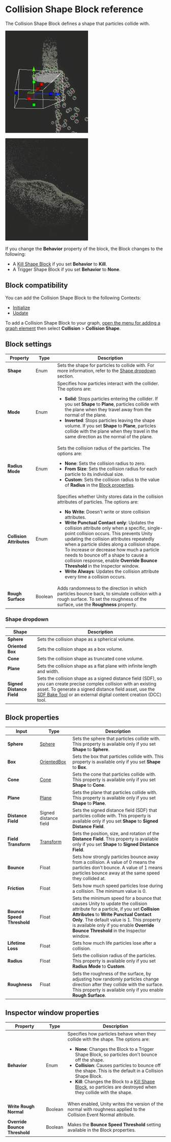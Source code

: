 
# Collision Shape Block reference

The Collision Shape Block defines a shape that particles collide with.

![A cascade of particles falls onto the upper surface of a cube and cascades down the side.](Images/Block-CollideWithAABoxMain.png)

![A car-shaped signed distance field made up of particles.](Images/Block-CollideWithSDFMain.png)
 
If you change the **Behavior** property of the block, the Block changes to the following:

- A [Kill Shape Block](Block-KillShape.md) if you set **Behavior** to **Kill**.
- A Trigger Shape Block if you set **Behavior** to **None**.

## Block compatibility

You can add the Collision Shape Block to the following Contexts:

- [Initialize](Context-Initialize.md)
- [Update](Context-Update.md)

To add a Collision Shape Block to your graph, [open the menu for adding a graph element](VisualEffectGraphWindow.md#adding-graph-elements) then select **Collision** > **Collision Shape**.

## Block settings

| **Property** | **Type** | **Description** |
|-|-|-|
| **Shape** | Enum | Sets the shape for particles to collide with. For more information, refer to the [Shape dropdown](#shape-dropdown) section. |
| **Mode** | Enum | Specifies how particles interact with the collider. The options are:<ul><li><strong>Solid</strong>: Stops particles entering the collider. If you set <strong>Shape</strong> to <strong>Plane</strong>, particles collide with the plane when they travel away from the normal of the plane.</li><li><strong>Inverted</strong>: Stops particles leaving the shape volume. If you set <strong>Shape</strong> to <strong>Plane</strong>, particles collide with the plane when they travel in the same direction as the normal of the plane.</li></ul> |
| **Radius Mode** | Enum | Sets the collision radius of the particles. The options are:<ul><li><strong>None</strong>: Sets the collision radius to zero.</li><li><strong>From Size</strong>: Sets the collision radius for each particle to its individual size.</li><li><strong>Custom</strong>: Sets the collision radius to the value of **Radius** in the [Block properties](#block-properties).</li></ul> |
| **Collision Attributes** | Enum | Specifies whether Unity stores data in the collision attributes of particles. The options are:<ul><li><strong>No Write</strong>: Doesn't write or store collision attributes.</li><li><strong>Write Punctual Contact only</strong>: Updates the collision attribute only when a specific, single-point collision occurs. This prevents Unity updating the collision attributes repeatedly when a particle slides along a collision shape. To increase or decrease how much a particle needs to bounce off a shape to cause a collision response, enable **Override Bounce Threshold** in the Inspector window.</li><li><strong>Write Always</strong>: Updates the collision attribute every time a collision occurs.</li></ul> |
| **Rough Surface** | Boolean | Adds randomness to the direction in which particles bounce back, to simulate collision with a rough surface. To set the roughness of the surface, use the **Roughness** property. |

<a name="shape-dropdown"></a>
### Shape dropdown

| **Shape** | **Description** |
|-|-|
| **Sphere**| Sets the collision shape as a spherical volume. |
| **Oriented Box** | Sets the collision shape as a box volume. |
| **Cone**| Sets the collision shape as truncated cone volume.|
| **Plane** | Sets the collision shape as a flat plane with infinite length and width. |
| **Signed Distance Field** | Sets the collision shape as a signed distance field (SDF), so you can create precise complex collision with an existing asset. To generate a signed distance field asset, use the [SDF Bake Tool](sdf-bake-tool.md) or an external digital content creation (DCC) tool. |

## Block properties

| **Input** | **Type** | **Description**|
|-|-|-|
| **Sphere**| [Sphere](Type-Sphere.md) | Sets the sphere that particles collide with. This property is available only if you set **Shape** to **Sphere**. |
| **Box** | [OrientedBox](Type-OrientedBox.md) | Sets the box that particles collide with. This property is available only if you set **Shape** to **Box**. |
| **Cone**| [Cone](Type-Cone.md) | Sets the cone that particles collide with. This property is available only if you set **Shape** to **Cone**. |
| **Plane** | [Plane](Type-Plane.md) | Sets the plane that particles collide with. This property is available only if you set **Shape** to **Plane**. |
| **Distance Field**| Signed distance field | Sets the signed distance field (SDF) that particles collide with. This property is available only if you set **Shape** to **Signed Distance Field**. |
| **Field Transform** | [Transform](Type-Transform.md) | Sets the position, size, and rotation of the **Distance Field**. This property is available only if you set **Shape** to **Signed Distance Field**. |
| **Bounce**| Float | Sets how strongly particles bounce away from a collision. A value of 0 means the particles don't bounce. A value of 1 means particles bounce away at the same speed they collided at. |
| **Friction**| Float | Sets how much speed particles lose during a collision. The minimum value is 0. |
| **Bounce Speed Threshold** | Float | Sets the minimum speed for a bounce that causes Unity to update the collision attribute for a particle, if you set **Collision Attributes** to **Write Punctual Contact Only**. The default value is 1. This property is available only if you enable **Override Bounce Threshold** in the Inspector window. | 
| **Lifetime Loss** | Float | Sets how much life particles lose after a collision. |
| **Radius**| Float | Sets the collision radius of the particles. This property is available only if you set **Radius Mode** to **Custom**. |
| **Roughness** | Float | Sets the roughness of the surface, by adjusting how randomly particles change direction after they collide with the surface. This property is available only if you enable **Rough Surface**. |

## Inspector window properties

| **Property** | **Type** | **Description** |
|-|-|-|
| **Behavior** | Enum | Specifies how particles behave when they collide with the shape. The options are: <ul><li><strong>None</strong>: Changes the Block to a Trigger Shape Block, so particles don't bounce off the shape.</li><li><strong>Collision</strong>: Causes particles to bounce off the shape.  This is the default in a Collision Shape Block.</li><li><strong>Kill</strong>: Changes the Block to a [Kill Shape Block](Block-KillShape.md), so particles are destroyed when they collide with the shape.</li></ul> |
| **Write Rough Normal** | Boolean | When enabled, Unity writes the version of the normal with roughness applied to the Collision Event Normal attribute. |
| **Override Bounce Threshold** | Boolean | Makes the **Bounce Speed Threshold** setting available in the Block properties. |
